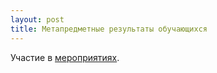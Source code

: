 ```yaml
---
layout: post
title: Метапредметные результаты обучающихся
---
```


Участие в [мероприятиях](../content/form3/сертификат-Марафон.jpg).

